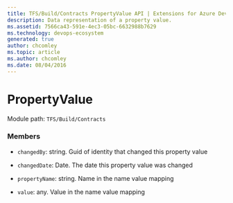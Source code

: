 ```yaml
---
title: TFS/Build/Contracts PropertyValue API | Extensions for Azure DevOps Services
description: Data representation of a property value.
ms.assetid: 7566ca43-591e-4ec3-05bc-6632988b7629
ms.technology: devops-ecosystem
generated: true
author: chcomley
ms.topic: article
ms.author: chcomley
ms.date: 08/04/2016
---
```


# PropertyValue

Module path: `TFS/Build/Contracts`


### Members

* `changedBy`: string. Guid of identity that changed this property value

* `changedDate`: Date. The date this property value was changed

* `propertyName`: string. Name in the name value mapping

* `value`: any. Value in the name value mapping

